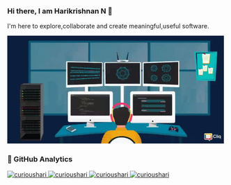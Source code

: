 ### Hi there, I am Harikrishnan N 👋

I'm here to explore,collaborate and create meaningful,useful software.

![GIF](setup.gif)


<h3>🧩 GitHub Analytics</h3>
<a href="https://github.com/curioushari">
    <img class="streak" src="https://github-readme-streak-stats.herokuapp.com/?user=curioushari&theme=transparent&hide_border=true&border_color=646464" alt="curioushari"/>
    <img class="Lang" src="https://github-readme-stats.vercel.app/api/top-langs?username=curioushari&show_icons=true&locale=en&layout=compact&theme=transparent&size_weight=0.5&count_weight=0.5&langs_count=8&hide_border=true&hide=Cmake,Batchfile&border_color=646464" alt="curioushari" />
    <img class="rank" src="https://github-readme-stats.vercel.app/api?username=curioushari&show_icons=true&locale=en&theme=transparent&include_all_commits&rank_icon=percentile&line_height=29&hide_border=true&border_color=646464" alt="curioushari" />
    <img class="trophy" src="https://github-profile-trophy.vercel.app/?username=curioushari&theme=algolia&row=2&column=3&title=MultipleLang,Stars,Commits,Issues,PullRequest,Repositories,Reviews&no-frame=true&border_color=646464"alt="curioushari" />
</a>
